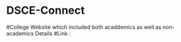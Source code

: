 # DSCE-Connect
#College Website which included both acaddemics as well as non-academics Details
#Link : 
 

